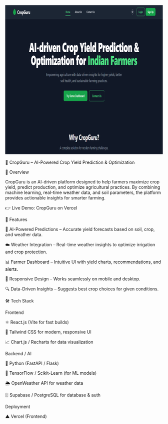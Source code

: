 <div align="center">
<img width="1200" height="475" alt="GHBanner" src="Sih.png" />
</div>

🌱 CropGuru – AI-Powered Crop Yield Prediction & Optimization

📌 Overview

CropGuru is an AI-driven platform designed to help farmers maximize crop yield, predict production, and optimize agricultural practices. By combining machine learning, real-time weather data, and soil parameters, the platform provides actionable insights for smarter farming.

👉 Live Demo: CropGuru on Vercel

🚀 Features

🌾 AI-Powered Predictions – Accurate yield forecasts based on soil, crop, and weather data.

☁️ Weather Integration – Real-time weather insights to optimize irrigation and crop protection.

📊 Farmer Dashboard – Intuitive UI with yield charts, recommendations, and alerts.

📱 Responsive Design – Works seamlessly on mobile and desktop.

🔍 Data-Driven Insights – Suggests best crop choices for given conditions.

🛠️ Tech Stack

Frontend

⚛️ React.js (Vite for fast builds)

🎨 Tailwind CSS for modern, responsive UI

📈 Chart.js / Recharts for data visualization

Backend / AI

🐍 Python (FastAPI / Flask)

🤖 TensorFlow / Scikit-Learn (for ML models)

🌦️ OpenWeather API for weather data

🗄️ Supabase / PostgreSQL for database & auth

Deployment

▲ Vercel (Frontend)
